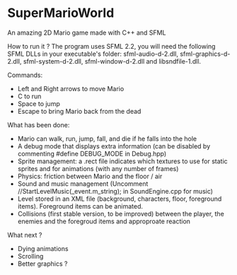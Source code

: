 # SuperMarioWorld
An amazing 2D Mario game made with C++ and SFML

How to run it ?
The program uses SFML 2.2, you will need the following SFML DLLs in your executable's folder: sfml-audio-d-2.dll, sfml-graphics-d-2.dll, sfml-system-d-2.dll, sfml-window-d-2.dll and libsndfile-1.dll.

Commands:
- Left and Right arrows to move Mario
- C to run
- Space to jump
- Escape to bring Mario back from the dead

What has been done:
- Mario can walk, run, jump, fall, and die if he falls into the hole
- A debug mode that displays extra information (can be disabled by commenting #define DEBUG_MODE in Debug.hpp)
- Sprite management: a .rect file indicates which textures to use for static sprites and for animations (with any number of frames)
- Physics: friction between Mario and the floor / air
- Sound and music management (Uncomment //StartLevelMusic(_event.m_string); in SoundEngine.cpp for music)
- Level stored in an XML file (background, characters, floor, foreground items). Foreground items can be animated.
- Collisions (first stable version, to be improved) between the player, the enemies and the foregroud items and approproate reaction

What next ?
- Dying animations
- Scrolling
- Better graphics ?